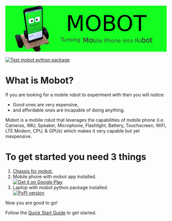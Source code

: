 ![Mobot Banner](./assets/banners/mobot_banner.png)

[![Test mobot python package](https://github.com/mobotx/mobot/actions/workflows/test.yml/badge.svg)](https://github.com/mobotx/mobot/actions/workflows/test.yml)

# What is Mobot?

If you are looking for a mobile robot to experiment with then you will notice:
- Good ones are very expensive,
- and affordable ones are incapable of doing anything.

Mobot is a mobile robot that leverages the capabilities of mobile phone (i.e. Cameras, IMU, Speaker, Microphone, Flashlight, Battery, Touchscreen, WiFi, LTE Modem, CPU, & GPUs) which makes it very capable but yet inexpensive.

# To get started you need 3 things

1. [Chassis for mobot.](./chassis)
2. Mobile phone with mobot app installed.<br/>
<a href='https://play.google.com/store/apps/details?id=io.github.mobotx&pcampaignid=pcampaignidMKT-Other-global-all-co-prtnr-py-PartBadge-Mar2515-1'><img alt='Get it on Google Play' src='https://play.google.com/intl/en_us/badges/static/images/badges/en_badge_web_generic.png' width=200></a>
3. Laptop with mobot python package installed.<br>
<a href="https://badge.fury.io/py/mobot"><img src="https://badge.fury.io/py/mobot.svg" alt="PyPI version" width=150></a>

Now you are good to go!

Follow the [Quick Start Guide](https://github.com/mobotx/mobot/wiki) to get started.
